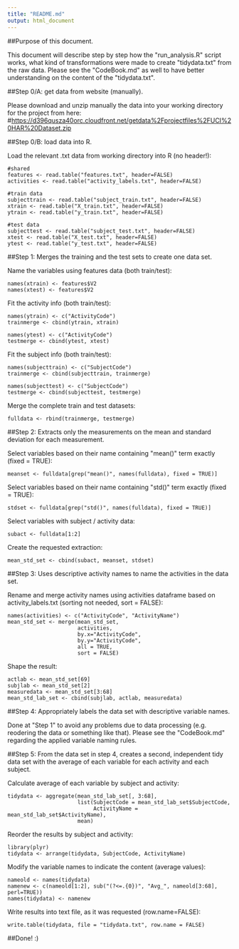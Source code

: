 ```yaml
---
title: "README.md"
output: html_document
---
```


##Purpose of this document.

This document will describe step by step how the "run_analysis.R" script works, what kind of transformations were made to create "tidydata.txt" from the raw data. Please see the "CodeBook.md" as well to have better understanding on the content of the "tidydata.txt".


##Step 0/A: get data from website (manually).

Please download and unzip manually the data into your working directory for the project from here:
#https://d396qusza40orc.cloudfront.net/getdata%2Fprojectfiles%2FUCI%20HAR%20Dataset.zip


##Step 0/B: load data into R.

Load the relevant .txt data from working directory into R (no header!):

```{r}
#shared
features <- read.table("features.txt", header=FALSE)
activities <- read.table("activity_labels.txt", header=FALSE)

#train data
subjecttrain <- read.table("subject_train.txt", header=FALSE)
xtrain <- read.table("X_train.txt", header=FALSE)
ytrain <- read.table("y_train.txt", header=FALSE)

#test data
subjecttest <- read.table("subject_test.txt", header=FALSE)
xtest <- read.table("X_test.txt", header=FALSE)
ytest <- read.table("y_test.txt", header=FALSE)
```

##Step 1: Merges the training and the test sets to create one data set.

Name the variables using features data (both train/test):

```{r}
names(xtrain) <- features$V2
names(xtest) <- features$V2
```

Fit the activity info (both train/test):

```{r}
names(ytrain) <- c("ActivityCode")
trainmerge <- cbind(ytrain, xtrain)

names(ytest) <- c("ActivityCode")
testmerge <- cbind(ytest, xtest)
```

Fit the subject info (both train/test):

```{r}
names(subjecttrain) <- c("SubjectCode")
trainmerge <- cbind(subjecttrain, trainmerge)

names(subjecttest) <- c("SubjectCode")
testmerge <- cbind(subjecttest, testmerge)
```

Merge the complete train and test datasets:
```{r}
fulldata <- rbind(trainmerge, testmerge)
```

##Step 2: Extracts only the measurements on the mean and standard deviation for each measurement.

Select variables based on their name containing "mean()" term exactly (fixed = TRUE):

```{r}
meanset <- fulldata[grep("mean()", names(fulldata), fixed = TRUE)]
```

Select variables based on their name containing "std()" term exactly (fixed = TRUE):

```{r}
stdset <- fulldata[grep("std()", names(fulldata), fixed = TRUE)]
```

Select variables with subject / activity data:

```{r}
subact <- fulldata[1:2]
```

Create the requested extraction:

```{r}
mean_std_set <- cbind(subact, meanset, stdset)
```

##Step 3: Uses descriptive activity names to name the activities in the data set.

Rename and merge activity names using activities dataframe based on activity_labels.txt (sorting not needed, sort = FALSE): 

```{r}
names(activities) <- c("ActivityCode", "ActivityName")
mean_std_set <- merge(mean_std_set, 
                      activities, 
                      by.x="ActivityCode",
                      by.y="ActivityCode",
                      all = TRUE, 
                      sort = FALSE)
```

Shape the result:

```{r}
actlab <- mean_std_set[69]
subjlab <- mean_std_set[2]
measuredata <- mean_std_set[3:68]
mean_std_lab_set <- cbind(subjlab, actlab, measuredata)
```

##Step 4: Appropriately labels the data set with descriptive variable names. 

Done at "Step 1" to avoid any problems due to data processing (e.g. reodering the data or something like that). Please see the "CodeBook.md" regarding the applied variable naming rules.


##Step 5: From the data set in step 4, creates a second, independent tidy data set with the average of each variable for each activity and each subject.


Calculate average of each variable by subject and activity:

```{r}
tidydata <- aggregate(mean_std_lab_set[, 3:68], 
                      list(SubjectCode = mean_std_lab_set$SubjectCode, 
                           ActivityName = mean_std_lab_set$ActivityName),
                      mean)
```

Reorder the results by subject and activity:

```{r}
library(plyr)
tidydata <- arrange(tidydata, SubjectCode, ActivityName)
```

Modify the variable names to indicate the content (average values):

```{r}
nameold <- names(tidydata)
namenew <- c(nameold[1:2], sub("(?<=.{0})", "Avg_", nameold[3:68], perl=TRUE))
names(tidydata) <- namenew
```

Write results into text file, as it was requested (row.name=FALSE):

```{r}
write.table(tidydata, file = "tidydata.txt", row.name = FALSE)
```

##Done! :)

